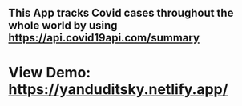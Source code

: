 

## This App tracks Covid cases throughout the whole world by using https://api.covid19api.com/summary

# View Demo: https://yanduditsky.netlify.app/

